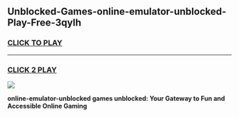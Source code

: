 
## Unblocked-Games-online-emulator-unblocked-Play-Free-3qylh
<h3>
<a href="https://premium76.site?title=online-emulator-unblocked&ref=19M">CLICK TO PLAY</a></h3>
<hr>

<h3>
<a href="https://premium76.site?title=online-emulator-unblocked&ref=19M">CLICK 2 PLAY</a>
  
</h3>

<a href="https://premium76.site?title=online-emulator-unblocked&ref=19M"><img src="https://clearcache.store/games.png"></a>


**online-emulator-unblocked games unblocked: Your Gateway to Fun and Accessible Online Gaming**
